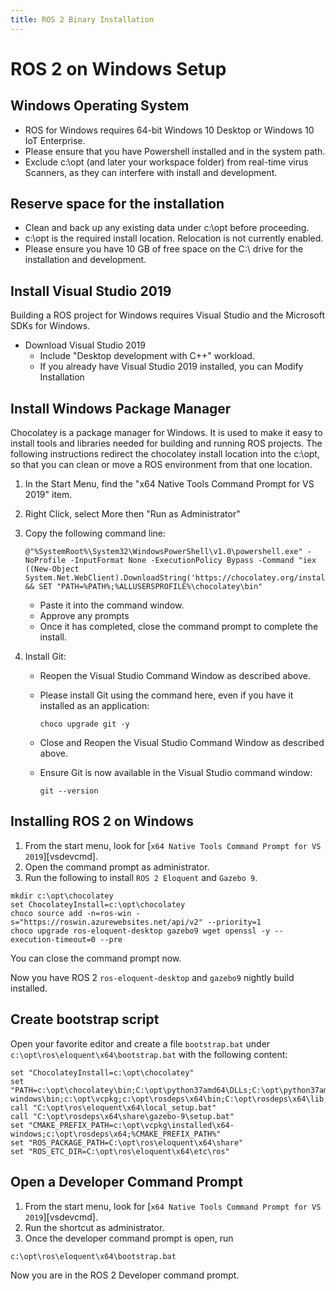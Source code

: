```yaml
---
title: ROS 2 Binary Installation
---
```


# ROS 2 on Windows Setup

## Windows Operating System

* ROS for Windows requires 64-bit Windows 10 Desktop or Windows 10 IoT Enterprise.
* Please ensure that you have Powershell installed and in the system path.
* Exclude c:\opt (and later your workspace folder) from real-time virus Scanners, as they can interfere with install and development.

## Reserve space for the installation

* Clean and back up any existing data under c:\opt before proceeding.
* c:\opt is the required install location. Relocation is not currently enabled.
* Please ensure you have 10 GB of free space on the C:\ drive for the installation and development.

## Install Visual Studio 2019

Building a ROS project for Windows requires Visual Studio and the Microsoft SDKs for Windows.

* Download Visual Studio 2019
    * Include "Desktop development with C++" workload.
    * If you already have Visual Studio 2019 installed, you can Modify Installation

## Install Windows Package Manager

Chocolatey is a package manager for Windows. It is used to make it easy to install tools and libraries needed for building and running ROS projects. The following instructions redirect the chocolatey install location into the c:\opt, so that you can clean or move a ROS environment from that one location.

1. In the Start Menu, find the "x64 Native Tools Command Prompt for VS 2019" item.
2. Right Click, select More then "Run as Administrator"
3. Copy the following command line:

    ```
    @"%SystemRoot%\System32\WindowsPowerShell\v1.0\powershell.exe" -NoProfile -InputFormat None -ExecutionPolicy Bypass -Command "iex ((New-Object System.Net.WebClient).DownloadString('https://chocolatey.org/install.ps1'))" && SET "PATH=%PATH%;%ALLUSERSPROFILE%\chocolatey\bin"
    ```

    * Paste it into the command window.
    * Approve any prompts
    * Once it has completed, close the command prompt to complete the install.

4. Install Git:

    * Reopen the Visual Studio Command Window as described above.
    * Please install Git using the command here, even if you have it installed as an application:

        ```
        choco upgrade git -y
        ```

    * Close and Reopen the Visual Studio Command Window as described above.
    * Ensure Git is now available in the Visual Studio command window:

        ```
        git --version
        ```

## Installing ROS 2 on Windows

1. From the start menu, look for [`x64 Native Tools Command Prompt for VS 2019`][vsdevcmd].
2. Open the command prompt as administrator.
3. Run the following to install `ROS 2 Eloquent` and `Gazebo 9`.

```Batchfile
mkdir c:\opt\chocolatey
set ChocolateyInstall=c:\opt\chocolatey
choco source add -n=ros-win -s="https://roswin.azurewebsites.net/api/v2" --priority=1
choco upgrade ros-eloquent-desktop gazebo9 wget openssl -y --execution-timeout=0 --pre
```

You can close the command prompt now.

Now you have ROS 2 `ros-eloquent-desktop` and `gazebo9` nightly build installed. 

## Create bootstrap script

Open your favorite editor and create a file `bootstrap.bat` under `c:\opt\ros\eloquent\x64\bootstrap.bat` with the following content:

```Batchfile
set "ChocolateyInstall=c:\opt\chocolatey"
set "PATH=c:\opt\chocolatey\bin;C:\opt\python37amd64\DLLs;C:\opt\python37amd64\;C:\opt\python37amd64\Scripts;c:\opt\vcpkg\installed\x64-windows\bin;c:\opt\vcpkg;c:\opt\rosdeps\x64\bin;C:\opt\rosdeps\x64\lib;C:\opt\rosdeps\x64\tools\protobuf;%PATH%"
call "C:\opt\ros\eloquent\x64\local_setup.bat"
call "C:\opt\rosdeps\x64\share\gazebo-9\setup.bat"
set "CMAKE_PREFIX_PATH=c:\opt\vcpkg\installed\x64-windows;c:\opt\rosdeps\x64;%CMAKE_PREFIX_PATH%"
set "ROS_PACKAGE_PATH=C:\opt\ros\eloquent\x64\share"
set "ROS_ETC_DIR=C:\opt\ros\eloquent\x64\etc\ros"
```

## Open a Developer Command Prompt

1. From the start menu, look for [`x64 Native Tools Command Prompt for VS 2019`][vsdevcmd].
2. Run the shortcut as administrator.
3. Once the developer command prompt is open, run

```
c:\opt\ros\eloquent\x64\bootstrap.bat
```

Now you are in the ROS 2 Developer command prompt.

